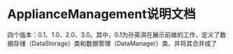 # ApplianceManagement说明文档

四个版本：0.1、1.0、2.0、3.0。其中，0.1为孙英淇在展示前做的工作，定义了数据存储（DataStorage）类和数据管理（DataManager）类，并将其合并成了
